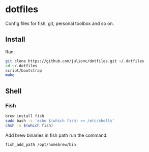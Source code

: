 # dotfiles

Config files for fish, git, personal toolbox and so on.

## Install

Run:

```sh
git clone https://github.com/julionc/dotfiles.git ~/.dotfiles
cd ~/.dotfiles
script/bootstrap
make
```

## Shell

### Fish

```sh
brew install fish
sudo bash -c 'echo $(which fish) >> /etc/shells'
chsh -s $(which fish)
```

Add brew binaries in fish path run the command:
```sh
fish_add_path /opt/homebrew/bin
```
